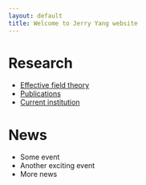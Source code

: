 ```yaml
---
layout: default
title: Welcome to Jerry Yang website
---
```


# Research

- [Effective field theory](about)
- [Publications](publications)
- [Current institution](team)

# News

- Some event
- Another exciting event
- More news
